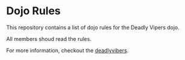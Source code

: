 Dojo Rules
==========

This repository contains a list of dojo rules for the Deadly Vipers dojo.

All members shoud read the rules.

For more information, checkout the [deadlyvibers](https://github.com/deadlyvipers).



